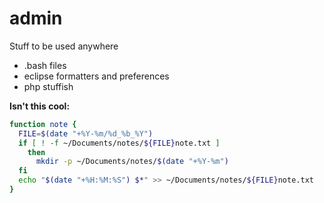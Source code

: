 admin
=====

Stuff to be used anywhere

 - .bash files
 - eclipse formatters and preferences
 - php stuffish

**Isn't this cool:**

```sh
function note {
  FILE=$(date "+%Y-%m/%d_%b_%Y")
  if [ ! -f ~/Documents/notes/${FILE}note.txt ] 
    then
      mkdir -p ~/Documents/notes/$(date "+%Y-%m")
  fi
  echo "$(date "+%H:%M:%S") $*" >> ~/Documents/notes/${FILE}note.txt
}
```
